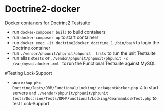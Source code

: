 Doctrine2-docker
================

Docker containers for Doctrine2 Testsuite


- run `docker-composer build` to build containers
- run `docker-composer up` to start containers
- run `docker exec -it doctrine2docker_doctrine_1 /bin/bash` to login the Doctrine container
- run `./vendor/phpunit/phpunit/phpunit  tests` to run the unit Testsuite
- run alias `dtests` or `./vendor/phpunit/phpunit/phpunit -c /var/mysql.docker.xml ` to run the Functional Testsuite against MySQL

#Testing Lock-Support
- use `nohup php Doctrine/Tests/ORM/Functional/Locking/LockAgentWorker.php &` to start servers and `./vendor/phpunit/phpunit/phpunit  tests/Doctrine/Tests/ORM/Functional/Locking/GearmanLockTest.php` to test Lock-Support


